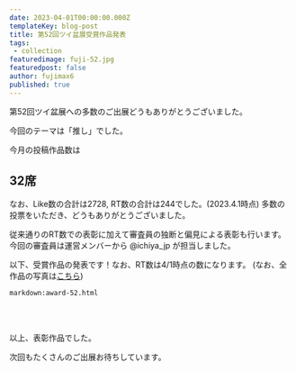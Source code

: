 ```yaml
---
date: 2023-04-01T00:00:00.000Z
templateKey: blog-post
title: 第52回ツイ盆展受賞作品発表
tags:
 - collection
featuredimage: fuji-52.jpg
featuredpost: false
author: fujimax6
published: true
---
```

第52回ツイ盆展への多数のご出展どうもありがとうございました。

今回のテーマは「推し」でした。

今月の投稿作品数は

## 32席

なお、Like数の合計は2728, RT数の合計は244でした。(2023.4.1時点)
多数の投票をいただき、どうもありがとうございました。

従来通りのRT数での表彰に加えて審査員の独断と偏見による表彰も行います。
今回の審査員は運営メンバーから @ichiya_jp が担当しました。

以下、受賞作品の発表です！なお、RT数は4/1時点の数になります。
(なお、全作品の写真は[こちら](/blog/twibonten-52-photo/))


`markdown:award-52.html`


<div>&nbsp;</div>
<div>&nbsp;</div>

以上、表彰作品でした。

次回もたくさんのご出展お待ちしています。
